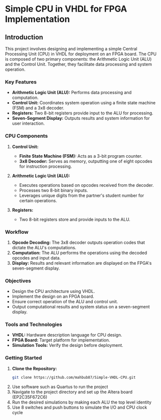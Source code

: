# Simple CPU in VHDL for FPGA Implementation

## Introduction

This project involves designing and implementing a simple Central Processing Unit (CPU) in VHDL for deployment on an FPGA board. The CPU is composed of two primary components: the Arithmetic Logic Unit (ALU) and the Control Unit. Together, they facilitate data processing and system operation.

### Key Features
- **Arithmetic Logic Unit (ALU):** Performs data processing and computation.
- **Control Unit:** Coordinates system operation using a finite state machine (FSM) and a 3x8 decoder.
- **Registers:** Two 8-bit registers provide input to the ALU for processing.
- **Seven-Segment Display:** Outputs results and system information for user interaction.

### CPU Components
1. **Control Unit:**
   - **Finite State Machine (FSM):** Acts as a 3-bit program counter.
   - **3x8 Decoder:** Serves as memory, outputting one of eight opcodes for instruction processing.

2. **Arithmetic Logic Unit (ALU):**
   - Executes operations based on opcodes received from the decoder.
   - Processes two 8-bit binary inputs.
   - Leverages unique digits from the partner's student number for certain operations.

3. **Registers:**
   - Two 8-bit registers store and provide inputs to the ALU.

### Workflow
1. **Opcode Decoding:** The 3x8 decoder outputs operation codes that dictate the ALU's computations.
2. **Computation:** The ALU performs the operations using the decoded opcodes and input data.
3. **Display:** Results and relevant information are displayed on the FPGA's seven-segment display.

### Objectives
- Design the CPU architecture using VHDL.
- Implement the design on an FPGA board.
- Ensure correct operation of the ALU and control unit.
- Output computational results and system status on a seven-segment display.

### Tools and Technologies
- **VHDL:** Hardware description language for CPU design.
- **FPGA Board:** Target platform for implementation.
- **Simulation Tools:** Verify the design before deployment.

### Getting Started

1. **Clone the Repository:**
   ```bash
   git clone https://github.com/mahbub87/Simple-VHDL-CPU.git
   ```
2. Use software such as Quartus to run the project 
3. Navigate to the project directory and set up the Altera board (EP2C35F672C6)
4. Run the desired simulations by making each ALU the top level identity
5. Use 8 switches and push buttons to simulate the I/O and CPU clock cycle
